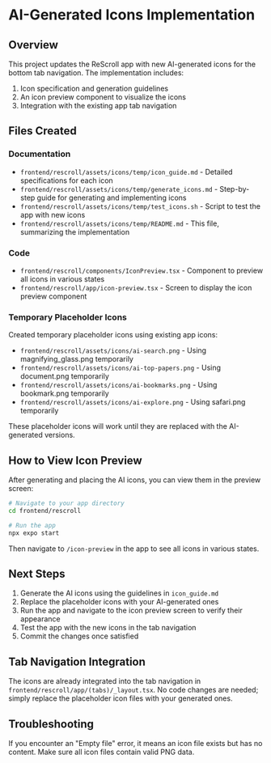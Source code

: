 # AI-Generated Icons Implementation

## Overview
This project updates the ReScroll app with new AI-generated icons for the bottom tab navigation. The implementation includes:

1. Icon specification and generation guidelines
2. An icon preview component to visualize the icons
3. Integration with the existing app tab navigation

## Files Created

### Documentation
- `frontend/rescroll/assets/icons/temp/icon_guide.md` - Detailed specifications for each icon
- `frontend/rescroll/assets/icons/temp/generate_icons.md` - Step-by-step guide for generating and implementing icons
- `frontend/rescroll/assets/icons/temp/test_icons.sh` - Script to test the app with new icons
- `frontend/rescroll/assets/icons/temp/README.md` - This file, summarizing the implementation

### Code
- `frontend/rescroll/components/IconPreview.tsx` - Component to preview all icons in various states
- `frontend/rescroll/app/icon-preview.tsx` - Screen to display the icon preview component

### Temporary Placeholder Icons
Created temporary placeholder icons using existing app icons:
- `frontend/rescroll/assets/icons/ai-search.png` - Using magnifying_glass.png temporarily
- `frontend/rescroll/assets/icons/ai-top-papers.png` - Using document.png temporarily
- `frontend/rescroll/assets/icons/ai-bookmarks.png` - Using bookmark.png temporarily
- `frontend/rescroll/assets/icons/ai-explore.png` - Using safari.png temporarily

These placeholder icons will work until they are replaced with the AI-generated versions.

## How to View Icon Preview
After generating and placing the AI icons, you can view them in the preview screen:

```bash
# Navigate to your app directory
cd frontend/rescroll

# Run the app
npx expo start
```

Then navigate to `/icon-preview` in the app to see all icons in various states.

## Next Steps
1. Generate the AI icons using the guidelines in `icon_guide.md`
2. Replace the placeholder icons with your AI-generated ones
3. Run the app and navigate to the icon preview screen to verify their appearance
4. Test the app with the new icons in the tab navigation
5. Commit the changes once satisfied

## Tab Navigation Integration
The icons are already integrated into the tab navigation in `frontend/rescroll/app/(tabs)/_layout.tsx`. No code changes are needed; simply replace the placeholder icon files with your generated ones.

## Troubleshooting
If you encounter an "Empty file" error, it means an icon file exists but has no content. Make sure all icon files contain valid PNG data. 